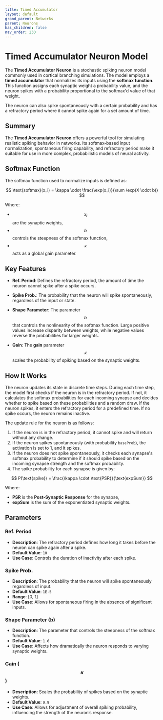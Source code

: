```yaml
---
title: Timed Accumulator
layout: default
grand_parent: Networks
parent: Neurons
has_children: false
nav_order: 230
---
```


# Timed Accumulator Neuron Model

The **Timed Accumulator Neuron** is a stochastic spiking neuron model commonly used in cortical branching simulations. The model employs a **timed accumulator** that normalizes its inputs using the **softmax function**. This function assigns each synaptic weight a probability value, and the neuron spikes with a probability proportional to the softmax'd value of that weight. 

The neuron can also spike spontaneously with a certain probability and has a refractory period where it cannot spike again for a set amount of time.

## Summary

The **Timed Accumulator Neuron** offers a powerful tool for simulating realistic spiking behavior in networks. Its softmax-based input normalization, spontaneous firing capability, and refractory period make it suitable for use in more complex, probabilistic models of neural activity.


## Softmax Function

The softmax function used to normalize inputs is defined as:

$$
\text{softmax}(x_i) = \kappa \cdot \frac{\exp(x_i)}{\sum \exp(X \cdot b)}
$$

Where:
- $$ x_i $$ are the synaptic weights,
- $$ b $$ controls the steepness of the softmax function,
- $$ \kappa $$ acts as a global gain parameter.

## Key Features

- **Ref. Period**: Defines the refractory period, the amount of time the neuron cannot spike after a spike occurs.
  
- **Spike Prob.**: The probability that the neuron will spike spontaneously, regardless of the input or state.
  
- **Shape Parameter**: The parameter $$ b $$ that controls the nonlinearity of the softmax function. Large positive values increase disparity between weights, while negative values reverse the probabilities for larger weights.
  
- **Gain**: The **gain** parameter $$ \kappa $$ scales the probability of spiking based on the synaptic weights.

## How It Works

The neuron updates its state in discrete time steps. During each time step, the model first checks if the neuron is in the refractory period. If not, it calculates the softmax probabilities for each incoming synapse and decides whether to spike based on these probabilities and a random draw. If the neuron spikes, it enters the refractory period for a predefined time. If no spike occurs, the neuron remains inactive.

The update rule for the neuron is as follows:

1. If the neuron is in the refractory period, it cannot spike and will return without any change.
2. If the neuron spikes spontaneously (with probability `baseProb`), the activation is set to 1, and it spikes.
3. If the neuron does not spike spontaneously, it checks each synapse's softmax probability to determine if it should spike based on the incoming synapse strength and the softmax probability.
4. The spike probability for each synapse is given by:

$$
P(\text{spike}) = \frac{\kappa \cdot \text{PSR}}{\text{expSum}}
$$

Where:
- **PSR** is the **Post-Synaptic Response** for the synapse,
- **expSum** is the sum of the exponentiated synaptic weights.

## Parameters

### Ref. Period

- **Description**: The refractory period defines how long it takes before the neuron can spike again after a spike.
- **Default Value**: `10`
- **Use Case**: Controls the duration of inactivity after each spike.

### Spike Prob.

- **Description**: The probability that the neuron will spike spontaneously regardless of input.
- **Default Value**: `1E-5`
- **Range**: [0, 1]
- **Use Case**: Allows for spontaneous firing in the absence of significant inputs.

### Shape Parameter (b)

- **Description**: The parameter that controls the steepness of the softmax function.
- **Default Value**: `1.6`
- **Use Case**: Affects how dramatically the neuron responds to varying synaptic weights.

### Gain ($$ \kappa $$)

- **Description**: Scales the probability of spikes based on the synaptic weights.
- **Default Value**: `0.9`
- **Use Case**: Allows for adjustment of overall spiking probability, influencing the strength of the neuron’s response.


